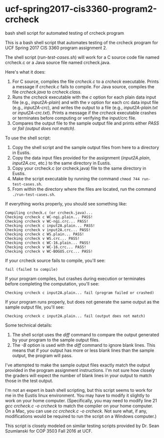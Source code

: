 # ucf-spring2017-cis3360-program2-crcheck
bash shell script for automated testing of crcheck program

This is a bash shell script that automates testing of the crcheck program for UCF Spring 2017 CIS 3360 program assignment 2.

The shell script (*run-test-cases.sh*) will work for a C source code file named crcheck.c or a Java source file named crcheck.java.

Here's what it does:

1. For C source, compiles the file *crcheck.c* to a *crcheck* executable. Prints a message if *crcheck.c* fails to compile. For Java source, compiles the file *crcheck.java* to *crcheck.class*.
2. Runs the *crcheck* executable with the *c* option for each plain data input file (e.g., *input2A-plain*) and with the *v* option for each crc data input file (e.g., *input2A-crc*), and writes the output to a file (e.g., *input2A-plain.txt* or *input2A-crc.txt*). Prints a message if the *crcheck* executable crashes or terminates before computing or verifying the input/crc file.
3. Compares the output file to the sample output file and prints either *PASS* or *fail (output does not match)*.


To use the shell script:

1. Copy the shell script and the sample output files from here to a directory in Eustis.
2. Copy the data input files provided for the assignment (*input2A.plain*, *input2A.crc*, etc.) to the same directory in Eustis.
3. Copy your crcheck.c (or crcheck.java) file to the same directory in Eustis.
4. Make the script executable by running the command `chmod 744 run-test-cases.sh`.
5. From within the directory where the files are located, run the command `./run-test-cases.sh`.

If everything works properly, you should see something like:

```
Compiling crcheck.c (or crcheck.java)...
Checking crcheck c WC-ngi.plain... PASS!
Checking crcheck v WC-ngi.crc... PASS!
Checking crcheck c input2A.plain... PASS!
Checking crcheck v input2A.crc... PASS!
Checking crcheck c WS.plain... PASS!
Checking crcheck v WS.crc... PASS!
Checking crcheck c WC-16.plain... PASS!
Checking crcheck v WC-16.crc... PASS!
Checking crcheck v WC-BOGUS.crc... PASS!
```


If your crcheck source fails to compile, you'll see:

```
fail (failed to compile)
```


If your program compiles, but crashes during execution or terminates before completing the computation, you'll see:

```
Checking crcheck c input2A.plain... fail (program failed or crashed)
```


If your program runs properly, but does not generate the same output as the sample output file, you'll see:

```
Checking crcheck c input2A.plain... fail (output does not match)
```

Some technical details:

1. The shell script uses the *diff* command to compare the output generated by your program to the sample output files.
2. The *-B* option is used with the *diff* command to ignore blank lines. This means that if your output has more or less blank lines than the sample output, the program will pass.

I've attempted to make the sample output files exactly match the output provided in the program assignment instructions. I'm not sure how closely the graders will expect the number of blank lines in your output to match those in the test output.

I'm not an expert in bash shell scripting, but this script seems to work for me in the Eustis linux environment. You may have to modify it slightly to work on your home computer. (Specifically, you may need to modify line 21 *gcc crcheck.c -o crcheck* to match the compiler on your home computer. On a Mac, you can use *cc crcheck.c -o crcheck*. Not sure what, if any, modifications would be required to run the script on a Windows computer.)

This script is closely modeled on similar testing scripts provided by Dr. Sean Szumlanski for COP 3503 Fall 2016 at UCF.
